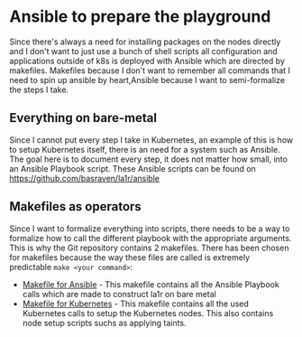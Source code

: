 # Ansible to prepare the playground 
Since there's always a need for installing packages on the nodes directly and I don't want to just use a bunch of shell scripts all configuration and applications outside of k8s is deployed with Ansible which are directed by makefiles. Makefiles because I don't want to remember all commands that I need to spin up ansible by heart,Ansible because I want to semi-formalize the steps I take. 

## Everything on bare-metal
Since I cannot put every step I take in Kubernetes, an example of this is how to setup Kubernetes itself, there is an need for a system such as Ansible.
The goal here is to document every step, it does not matter how small, into an Ansible Playbook script.
These Ansible scripts can be found on https://github.com/basraven/la1r/ansible

## Makefiles as operators
Since I want to formalize everything into scripts, there needs to be a way to formalize how to call the different playbook with the appropriate arguments.
This is why the Git repository contains 2 makefiles. There has been chosen for makefiles because the way these files are called is extremely predictable ```make <your command>```:
* [Makefile for Ansible](/) - This makefile contains all the Ansible Playbook calls which are made to construct la1r on bare metal
* [Makefile for Kubernetes](/) - This makefile contains all the used Kubernetes calls to setup the Kubernetes nodes. This also contains node setup scripts suchs as applying taints. 